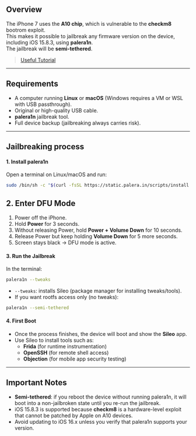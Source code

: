 ## Overview

The iPhone 7 uses the **A10 chip**, which is vulnerable to the **checkm8** bootrom exploit.  
This makes it possible to jailbreak any firmware version on the device, including iOS 15.8.3, using **palera1n**.  
The jailbreak will be **semi-tethered**.

> [Useful Tutorial](https://www.youtube.com/watch?v=3Vd-lbaH1MM)
---

## Requirements

- A computer running **Linux** or **macOS** (Windows requires a VM or WSL with USB passthrough).
- Original or high-quality USB cable.
- **palera1n** jailbreak tool.
- Full device backup (jailbreaking always carries risk).

---

## Jailbreaking process

#### 1. Install palera1n

Open a terminal on Linux/macOS and run:
```bash
sudo /bin/sh -c "$(curl -fsSL https://static.palera.in/scripts/install.sh)"
```


## 2. Enter DFU Mode

1. Power off the iPhone.
2. Hold **Power** for 3 seconds.
3. Without releasing Power, hold **Power + Volume Down** for 10 seconds.
4. Release Power but keep holding **Volume Down** for 5 more seconds.
5. Screen stays black → DFU mode is active.

#### 3. Run the Jailbreak

In the terminal:
```bash
palera1n --tweaks
```

- `--tweaks`: installs Sileo (package manager for installing tweaks/tools).
- If you want rootfs access only (no tweaks):
```bash
palera1n --semi-tethered
```

#### 4. First Boot

- Once the process finishes, the device will boot and show the **Sileo** app.
- Use Sileo to install tools such as:
    - **Frida** (for runtime instrumentation)
    - **OpenSSH** (for remote shell access)
    - **Objection** (for mobile app security testing)

---

## Important Notes

- **Semi-tethered**: if you reboot the device without running palera1n, it will boot into a non-jailbroken state until you re-run the jailbreak.
- iOS 15.8.3 is supported because **checkm8** is a hardware-level exploit that cannot be patched by Apple on A10 devices.
- Avoid updating to iOS 16.x unless you verify that palera1n supports your version.